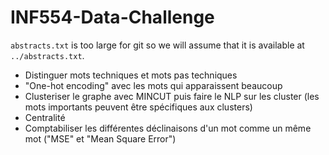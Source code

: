 # INF554-Data-Challenge

`abstracts.txt` is too large for git so we will assume that it is available at `../abstracts.txt`.

- Distinguer mots techniques et mots pas techniques
- "One-hot encoding" avec les mots qui apparaissent beaucoup
- Clusteriser le graphe avec MINCUT puis faire le NLP sur les cluster (les mots importants peuvent être spécifiques aux clusters)
- Centralité
- Comptabiliser les différentes déclinaisons d'un mot comme un même mot ("MSE" et "Mean Square Error")